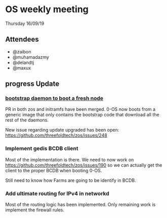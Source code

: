 # OS weekly meeting

Thursday 16/09/19

## Attendees

- @zaibon
- @muhamadazmy
- @delandtj
- @maxux

## progress Update

### [bootstrap daemon to boot a fresh node](https://github.com/threefoldtech/zos/issues/215)

PR in both zos and initramfs have been merged. 0-OS now boots from a generic image that only contains the bootstrap code that download all the rest of the daemons.

New issue regarding update upgraded has been open: https://github.com/threefoldtech/zos/issues/248

### Implement gedis BCDB client

Most of the implementation is there. We need to now work on https://github.com/threefoldtech/zos/issues/190 so we can actually get the client to the proper BCDB when booting 0-OS.

Still need to know how Farms are going to be identify in BCDB.

### Add ultimate routing for IPv4 in networkd

Most of the routing logic has been implemented. Only remaining work is implement the firewall rules.
